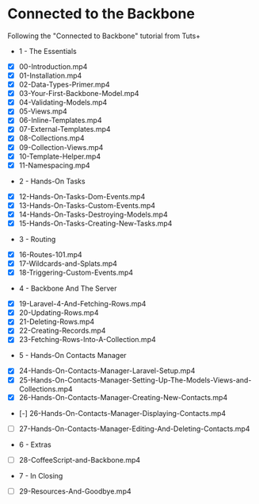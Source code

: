 # Connected to the Backbone #

Following the "Connected to Backbone" tutorial from Tuts+

- 1 - The Essentials
 - [X] 00-Introduction.mp4
 - [X] 01-Installation.mp4
 - [X] 02-Data-Types-Primer.mp4
 - [X] 03-Your-First-Backbone-Model.mp4
 - [X] 04-Validating-Models.mp4
 - [X] 05-Views.mp4
 - [X] 06-Inline-Templates.mp4
 - [X] 07-External-Templates.mp4
 - [X] 08-Collections.mp4
 - [X] 09-Collection-Views.mp4
 - [X] 10-Template-Helper.mp4
 - [X] 11-Namespacing.mp4
- 2 - Hands-On Tasks
 - [X] 12-Hands-On-Tasks-Dom-Events.mp4
 - [X] 13-Hands-On-Tasks-Custom-Events.mp4
 - [X] 14-Hands-On-Tasks-Destroying-Models.mp4
 - [X] 15-Hands-On-Tasks-Creating-New-Tasks.mp4
- 3 - Routing
 - [X] 16-Routes-101.mp4
 - [X] 17-Wildcards-and-Splats.mp4
 - [X] 18-Triggering-Custom-Events.mp4
- 4 - Backbone And The Server
 - [X] 19-Laravel-4-And-Fetching-Rows.mp4
 - [X] 20-Updating-Rows.mp4
 - [X] 21-Deleting-Rows.mp4
 - [X] 22-Creating-Records.mp4
 - [X] 23-Fetching-Rows-Into-A-Collection.mp4
- 5 - Hands-On Contacts Manager
 - [X] 24-Hands-On-Contacts-Manager-Laravel-Setup.mp4
 - [X] 25-Hands-On-Contacts-Manager-Setting-Up-The-Models-Views-and-Collections.mp4
 - [X] 26-Hands-On-Contacts-Manager-Creating-New-Contacts.mp4
 - [-] 26-Hands-On-Contacts-Manager-Displaying-Contacts.mp4
 - [ ] 27-Hands-On-Contacts-Manager-Editing-And-Deleting-Contacts.mp4
- 6 - Extras
 - [ ] 28-CoffeeScript-and-Backbone.mp4
- 7 - In Closing
 - [ ] 29-Resources-And-Goodbye.mp4
